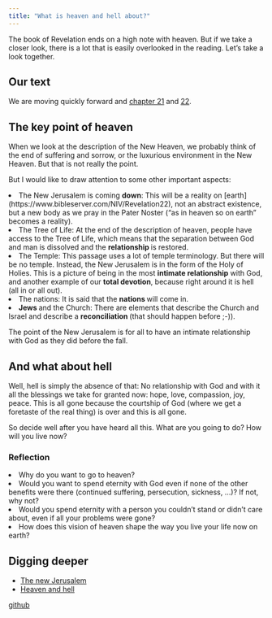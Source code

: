 ```yaml
---
title: "What is heaven and hell about?"
---
```



The book of Revelation ends on a high note with heaven. But if we take a closer look, there is a lot that is easily overlooked in the reading. Let’s take a look together.


## Our text

<a name="6a6c"></a>
We are moving quickly forward and [chapter 21](https://www.bibleserver.com/NIV/Revelation21) and [22](https://www.bibleserver.com/NIV/Revelation22).


## The key point of heaven

<a name="2929"></a>
When we look at the description of the New Heaven, we probably think of the end of suffering and sorrow, or the luxurious environment in the New Heaven. But that is not really the point.

But I would like to draw attention to some other important aspects:

<li id="650d">The New Jerusalem is coming <strong>down</strong>: This will be a reality on [earth](https://www.bibleserver.com/NIV/Revelation22), not an abstract existence, but a new body as we pray in the Pater Noster (“as in heaven so on earth” becomes a reality).</li><li id="7c22">The Tree of Life: At the end of the description of heaven, people have access to the Tree of Life, which means that the separation between God and man is dissolved and the <strong>relationship </strong>is restored.</li><li id="758d">The Temple: This passage uses a lot of temple terminology. But there will be no temple. Instead, the New Jerusalem is in the form of the Holy of Holies. This is a picture of being in the most <strong>intimate relationship</strong> with God, and another example of our <strong>total devotion</strong>, because right around it is hell (all in or all out).</li><li id="cbfa">The nations: It is said that the <strong>nations </strong>will come in.</li><li id="9cca"><strong>Jews </strong>and the Church: There are elements that describe the Church and Israel and describe a <strong>reconciliation </strong>(that should happen before ;-)).</li>

The point of the New Jerusalem is for all to have an intimate relationship with God as they did before the fall.


## And what about hell

<a name="570f"></a>
Well, hell is simply the absence of that: No relationship with God and with it all the blessings we take for granted now: hope, love, compassion, joy, peace. This is all gone because the courtship of God (where we get a foretaste of the real thing) is over and this is all gone.

So decide well after you have heard all this. What are you going to do? How will you live now?


### Reflection

<a name="27f7"></a>
<li id="6f29">Why do you want to go to heaven?</li><li id="c029">Would you want to spend eternity with God even if none of the other benefits were there (continued suffering, persecution, sickness, …)? If not, why not?</li><li id="3833">Would you spend eternity with a person you couldn’t stand or didn’t care about, even if all your problems were gone?</li><li id="d5b5">How does this vision of heaven shape the way you live your life now on earth?</li>






## Digging deeper

<a name="9282"></a>
- [The new Jerusalem](../../../content/paradise/expl/the-new-jerusalem/index.html)
- [Heaven and hell](../../../content/paradise/expl/heaven-and-hell/index.html)







[github](https://github.com/revelation-today/revelation-today/blob/main/exampleSite/content/docs/content/paradise/appl/what-is-heaven-and-hell-about.md)
